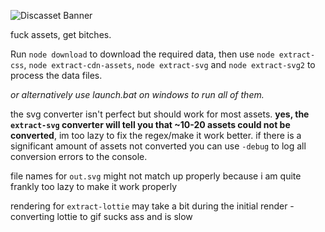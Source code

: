 ![Discasset Banner](https://cdn.discordapp.com/attachments/415951527258095616/815901327681912882/discasset.banner.png)

fuck assets, get bitches.

Run `node download` to download the required data, then use
`node extract-css`, `node extract-cdn-assets`, `node extract-svg` and `node extract-svg2` to process the data files.

*or alternatively use launch.bat on windows to run all of them.*

the svg converter isn't perfect but should work for most assets.
**yes, the `extract-svg` converter will tell you that ~10-20 assets could not be converted**, im too lazy to fix the regex/make it work better. if there is a significant amount of assets not converted you can use `-debug` to log all conversion errors to the console.

file names for `out.svg` might not match up properly because i am quite frankly too lazy to make it work properly

rendering for `extract-lottie` may take a bit during the initial render - converting lottie to gif sucks ass and is slow
